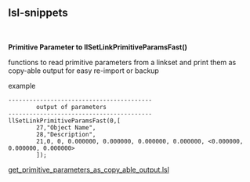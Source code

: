 ## lsl-snippets
<p><br></p>

**Primitive Parameter to llSetLinkPrimitiveParamsFast()**  


functions to read primitive parameters from a linkset and print them as copy-able output for easy re-import or backup


example  
```
-----------------------------------------
        output of parameters
-----------------------------------------
llSetLinkPrimitiveParamsFast(0,[
        27,"Object Name",
        28,"Description",
        21,0, 0, 0.000000, 0.000000, 0.000000, 0.000000, <0.000000, 0.000000, 0.000000>
        ]);
```
[get_primitive_parameters_as_copy_able_output.lsl](https://github.com/natc0d3s/lsl-snippets/blob/main/primitive%20parameter%20to%20llSetLinkPrimitiveParamsFast()/get_primitive_parameters_as_copy_able_output.lsl)


